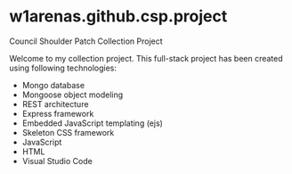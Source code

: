 # w1arenas.github.csp.project
Council Shoulder Patch Collection Project

Welcome to my collection project. This full-stack project has been created using following technologies:
- Mongo database
- Mongoose object modeling
- REST architecture
- Express framework
- Embedded JavaScript templating (ejs)
- Skeleton CSS framework
- JavaScript
- HTML
- Visual Studio Code
